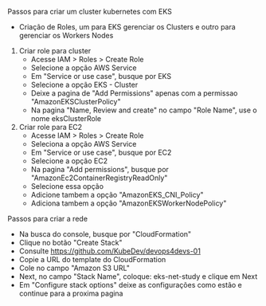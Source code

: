 Passos para criar um cluster kubernetes com EKS
- Criação de Roles, um para EKS gerenciar os Clusters e outro para 
  gerenciar os Workers Nodes
1. Criar role para cluster
   - Acesse IAM > Roles > Create Role
   - Selecione a opção AWS Service
   - Em "Service or use case", busque por EKS
   - Selecione a opção EKS - Cluster
   - Deixe a pagina de "Add Permissions" apenas com a permissao "AmazonEKSClusterPolicy"
   - Na pagina "Name, Review and create" no campo "Role Name", use o nome 
     eksClusterRole
2. Criar role para EC2
   - Acesse IAM > Roles > Create Role
   - Seleciona a opção AWS Service
   - Em "Service or use case", busque por EC2
   - Selecione a opção EC2
   - Na pagina "Add permissions", busque por "AmazonEc2ContainerRegistryReadOnly"
   - Selecione essa opção
   - Adicione tambem a opção "AmazonEKS_CNI_Policy"
   - Adiciona tambem a opção "AmazonEKSWorkerNodePolicy"

Passos para criar a rede
- Na busca do console, busque por "CloudFormation"
- Clique no botão "Create Stack"
- Consulte https://github.com/KubeDev/devops4devs-01
- Copie a URL do template do CloudFormation
- Cole no campo "Amazon S3 URL"
- Next, no campo "Stack Name", coloque: eks-net-study e clique em Next
- Em "Configure stack options" deixe as configurações como estão e continue 
  para a proxima pagina